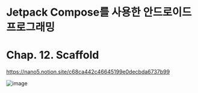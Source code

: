 # Jetpack Compose를 사용한 안드로이드 프로그래밍

# Chap. 12. Scaffold

https://nano5.notion.site/c68ca442c46645199e0decbda6737b99

![image](https://github.com/devbwoh/Jet12Scaffold/assets/77666026/c5af395d-d5bb-459c-ba7a-292865af346d)
